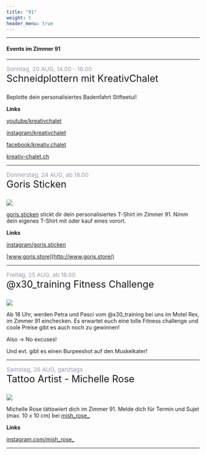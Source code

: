 ```yaml
---
title: "91"
weight: 5
header_menu: true
---
```



---
#### Events im Zimmer 91
---

<p style="font-size: 15px; text-align:left; margin-bottom:0; color: #949BB0">
    Sonntag, 20 AUG, 14.00 - 18.00
    <p style="font-size: 25px; margin-top:0">Schneidplottern mit KreativChalet</p>
</p>

Beplotte dein personalisiertes Badenfahrt Stifteetui!

**Links**

[youtube/kreativchalet](https://www.youtube.com/kreativchalet)

[instagram/kreativchalet](https://www.instagram.com/kreativchalet/)

[facebook/kreativ.chalet](https://www.facebook.com/kreativ.chalet)

[kreativ-chalet.ch](https://www.kreativ-chalet.ch/)



<hr color="#28334A" />



<p style="font-size: 15px; text-align:left; margin-bottom:0; color: #949BB0">
    Donnerstag, 24 AUG, ab 18.00
    <p style="font-size: 25px; margin-top:0">Goris Sticken</p>
</p>

![](images/Goris_Sticken.jpg)

[goris.sticken](https://www.instagram.com/goris.sticken/?igshid=MzRlODBiNWFlZA%3D%3D)
stickt dir dein personalisiertes T-Shirt im Zimmer 91. Nimm dein eigenes T-Shirt mit oder kauf eines vorort.


**Links**

[instagram/goris.sticken](https://www.instagram.com/goris.sticken/?igshid=MzRlODBiNWFlZA%3D%3D)

[www.goris.store](http://www.goris.store/)



<hr color="#28334A" />



<p style="font-size: 15px; text-align:left; margin-bottom:0; color: #949BB0">
    Freitag, 25 AUG, ab 18.00
    <p style="font-size: 25px; margin-top:0">@x30_training Fitness Challenge</p>
</p>

![](images/x30.jpg)

Ab 18 Uhr, werden Petra und Pasci vom @x30_training bei uns im Motel Rex, im Zimmer 91 einchecken.
Es erwartet euch eine tolle Fitness challenge und coole Preise gibt es auch noch zu gewinnen!

Also -> No excuses!

Und evt. gibt es einen Burpeeshot auf den Muskelkater!

<hr color="#28334A" />

<p style="font-size: 15px; text-align:left; margin-bottom:0; color: #949BB0">
    Samstag, 26 AUG, ganztags
    <p style="font-size: 25px; margin-top:0">Tattoo Artist - Michelle Rose</p>
</p>

![](images/Tattoo.jpg)

Michelle Rose tättowiert dich im Zimmer 91. Melde dich für Termin und Sujet (max. 10 x 10 cm) bei [mish_rose_](https://www.instagram.com/mish_rose_/).

**Links**

[instagram.com/mish_rose_](https://www.instagram.com/mish_rose_/)

<hr color="#28334A" />
